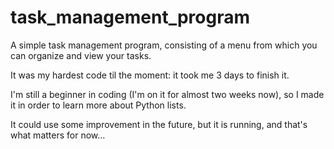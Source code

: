 # task_management_program
A simple task management program, consisting of a menu from which you can organize and view your tasks. 

It was my hardest code til the moment: it took me 3 days to finish it. 

I'm still a beginner in coding (I'm on it for almost two weeks now), so I made it in order to learn more about Python lists. 

It could use some improvement in the future, but it is running, and that's what matters for now... 
